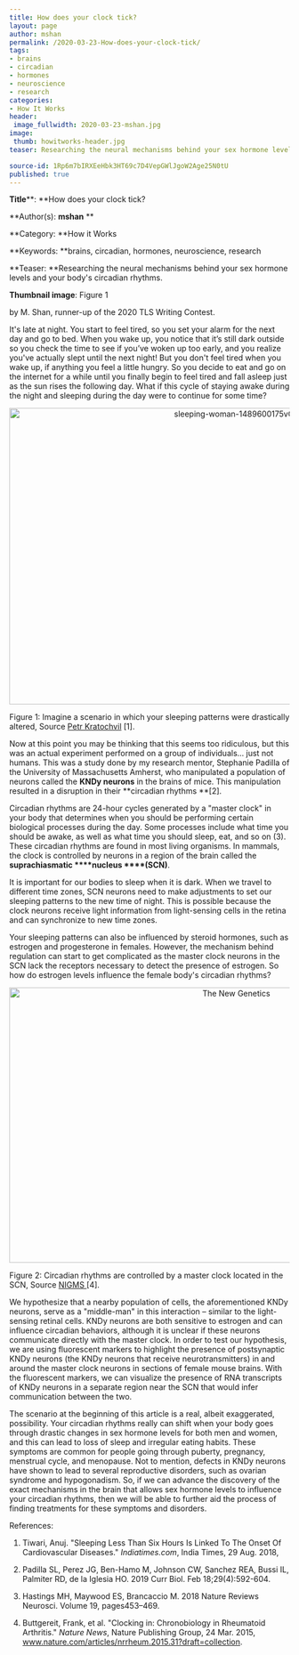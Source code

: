 ```yaml
---
title: How does your clock tick?
layout: page
author: mshan
permalink: /2020-03-23-How-does-your-clock-tick/
tags:
- brains
- circadian
- hormones
- neuroscience
- research
categories:
- How It Works
header:
 image_fullwidth: 2020-03-23-mshan.jpg
image:
 thumb: howitworks-header.jpg
teaser: Researching the neural mechanisms behind your sex hormone levels and your body’s circadian rhythms.

source-id: 1Rp6m7bIRXEeHbk3HT69c7D4VepGWlJgoW2Age25N0tU
published: true
---
```

**Title****: **How does your clock tick?

**Author(s): **mshan** **

**Category: **How it Works

**Keywords: **brains, circadian, hormones, neuroscience, research

**Teaser: **Researching the neural mechanisms behind your sex hormone levels and your body's circadian rhythms.

**Thumbnail image**: Figure 1 

by M. Shan, runner-up of the 2020 TLS Writing Contest.

It's late at night. You start to feel tired, so you set your alarm for the next day and go to bed. When you wake up, you notice that it’s still dark outside so you check the time to see if you’ve woken up too early, and you realize you've actually slept until the next night! But you don't feel tired when you wake up, if anything you feel a little hungry. So you decide to eat and go on the internet for a while until you finally begin to feel tired and fall asleep just as the sun rises the following day. What if this cycle of staying awake during the night and sleeping during the day were to continue for some time? 

<center><a data-flickr-embed="true" href="https://www.flickr.com/photos/139839751@N06/49679472651/in/dateposted-friend/" title="sleeping-woman-1489600175vGe"><img src="https://live.staticflickr.com/65535/49679472651_92459fdfd8_c.jpg" width="800" height="533" alt="sleeping-woman-1489600175vGe"></a><script async src="//embedr.flickr.com/assets/client-code.js" charset="utf-8"></script></center>

Figure 1: Imagine a scenario in which your sleeping patterns were drastically altered, Source [Petr Kratochvil](https://www.publicdomainpictures.net/en/view-image.php?image=208413&picture=sleeping-woman) [1].

Now at this point you may be thinking that this seems too ridiculous, but this was an actual experiment performed on a group of individuals... just not humans. This was a study done by my research mentor, Stephanie Padilla of the University of Massachusetts Amherst, who manipulated a population of neurons called the **KNDy neurons** in the brains of mice.  This manipulation resulted in a disruption in their **circadian rhythms **[2]. 

Circadian rhythms are 24-hour cycles generated by a "master clock" in your body that determines when you should be performing certain biological processes during the day. Some processes include what time you should be awake, as well as what time you should sleep, eat, and so on (3). These circadian rhythms are found in most living organisms. In mammals, the clock is controlled by neurons in a region of the brain called the **suprachiasmatic ****nucleus ****(SCN)**. 

It is important for our bodies to sleep when it is dark. When we travel to different time zones, SCN neurons need to make adjustments to set our sleeping patterns to the new time of night. This is possible because the clock neurons receive light information from light-sensing cells in the retina and can synchronize to new time zones. 

Your sleeping patterns can also be influenced by steroid hormones, such as estrogen and progesterone in females. However, the mechanism behind regulation can start to get complicated as the master clock neurons in the SCN lack the receptors necessary to detect the presence of estrogen. So how do estrogen levels influence the female body's circadian rhythms?

<center><a data-flickr-embed="true" href="https://www.flickr.com/photos/139839751@N06/49678960913/in/dateposted-friend/" title="The New Genetics"><img src="https://live.staticflickr.com/65535/49678960913_353b0d3689_c.jpg" width="800" height="495" alt="The New Genetics"></a><script async src="//embedr.flickr.com/assets/client-code.js" charset="utf-8"></script></center>

Figure 2: Circadian rhythms are controlled by a master clock located in the SCN, Source [NIGMS ](https://www.nigms.nih.gov/education/pages/factsheet_circadianrhythms.aspx)[4].

We hypothesize that a nearby population of cells, the aforementioned KNDy neurons, serve as a "middle-man" in this interaction – similar to the light-sensing retinal cells. KNDy neurons are both sensitive to estrogen and can influence circadian behaviors, although it is unclear if these neurons communicate directly with the master clock. In order to test our hypothesis, we are using fluorescent markers to highlight the presence of postsynaptic KNDy neurons (the KNDy neurons that receive neurotransmitters) in and around the master clock neurons in sections of female mouse brains. With the fluorescent markers, we can visualize the presence of RNA transcripts of KNDy neurons in a separate region near the SCN that would infer communication between the two.

The scenario at the beginning of this article is a real, albeit exaggerated, possibility. Your circadian rhythms really can shift when your body goes through drastic changes in sex hormone levels for both men and women, and this can lead to loss of sleep and irregular eating habits. These symptoms are common for people going through puberty, pregnancy, menstrual cycle, and menopause. Not to mention, defects in KNDy neurons have shown to lead to several reproductive disorders, such as ovarian syndrome and hypogonadism.  So, if we can advance the discovery of the exact mechanisms in the brain that allows sex hormone levels to influence your circadian rhythms, then we will be able to further aid the process of finding treatments for these symptoms and disorders.

References:

1. Tiwari, Anuj. "Sleeping Less Than Six Hours Is Linked To The Onset Of Cardiovascular Diseases." *Indiatimes.com*, India Times, 29 Aug. 2018, 

2. Padilla SL, Perez JG, Ben-Hamo M, Johnson CW, Sanchez REA, Bussi IL, Palmiter RD, de la Iglesia HO. 2019 Curr Biol. Feb 18;29(4):592-604.

3. Hastings MH, Maywood ES, Brancaccio M. 2018 Nature Reviews Neurosci. Volume 19, pages453–469.

4. Buttgereit, Frank, et al. "Clocking in: Chronobiology in Rheumatoid Arthritis." *Nature News*, Nature Publishing Group, 24 Mar. 2015, www.nature.com/articles/nrrheum.2015.31?draft=collection.

